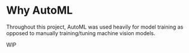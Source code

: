 # Why AutoML

Throughout this project, AutoML was used heavily for model training as opposed to manually training/tuning machine vision models.

WIP

